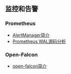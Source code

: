 ## 监控和告警

### Prometheus
- [AlertManager简介](https://microyahoo.github.io/AlertManager)
- [Prometheus WAL源码分析](https://microyahoo.github.io/Prometheus-WAL)

### Open-Falcon
- [open-falcon简介](https://microyahoo.github.io/Open-Falcon)
